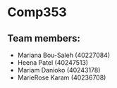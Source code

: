 # Comp353

## Team members:
- Mariana Bou-Saleh (40227084)
- Heena Patel (40247513)
- Mariam Danioko (40243178)
- MarieRose Karam (40236708)



